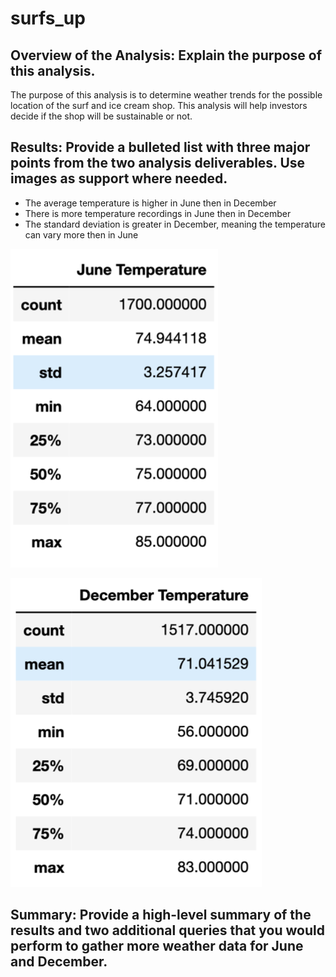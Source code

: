 # surfs_up

## Overview of the Analysis: Explain the purpose of this analysis.
The purpose of this analysis is to determine weather trends for the possible location of the surf and ice cream shop.  This analysis will help investors decide if the shop will be sustainable or not.  

## Results: Provide a bulleted list with three major points from the two analysis deliverables. Use images as support where needed.
- The average temperature is higher in June then in December
- There is more temperature recordings in June then in December
- The standard deviation is greater in December, meaning the temperature can vary more then in June 

![Alt text](https://github.com/abbys114/surfs_up/blob/main/surfs_up/June_temp.png)

![Alt text](https://github.com/abbys114/surfs_up/blob/main/surfs_up/December_temp.png)


## Summary: Provide a high-level summary of the results and two additional queries that you would perform to gather more weather data for June and December.
